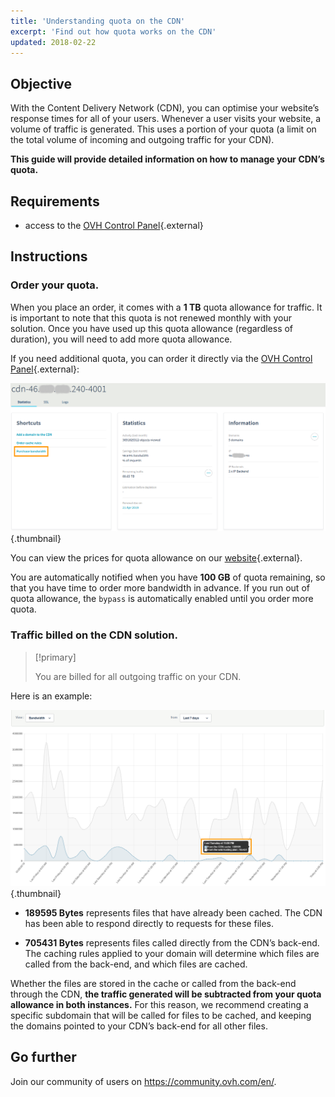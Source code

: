 ```yaml
---
title: 'Understanding quota on the CDN'
excerpt: 'Find out how quota works on the CDN'
updated: 2018-02-22
---
```


## Objective

With the Content Delivery Network (CDN), you can optimise your website’s response times for all of your users. Whenever a user visits your website, a volume of traffic is generated. This uses a portion of your quota (a limit on the total volume of incoming and outgoing traffic for your CDN).

**This guide will provide detailed information on how to manage your CDN’s quota.**

## Requirements

- access to the [OVH Control Panel](https://www.ovh.com/auth/?action=gotomanager&from=https://www.ovh.co.uk/&ovhSubsidiary=GB){.external}

## Instructions

### Order your quota.

When you place an order, it comes with a **1 TB** quota allowance for traffic. It is important to note that this quota is not renewed monthly with your solution. Once you have used up this quota allowance (regardless of duration), you will need to add more quota allowance.

If you need additional quota, you can order it directly via the [OVH Control Panel](https://www.ovh.com/auth/?action=gotomanager&from=https://www.ovh.co.uk/&ovhSubsidiary=GB){.external}:

![Add quota](images/add_quota.png){.thumbnail}

You can view the prices for quota allowance on our [website](https://www.ovh.co.uk/cdn/infrastructure/){.external}.

You are automatically notified when you have **100 GB** of quota remaining, so that you have time to order more bandwidth in advance. If you run out of quota allowance, the  `bypass` is automatically enabled until you order more quota.

### Traffic billed on the CDN solution.

> [!primary]
>
> You are billed for all outgoing traffic on your CDN.  
>

Here is an example:

![Quota usage](images/quota_used.png){.thumbnail}

- **189595 Bytes** represents files that have already been cached. The CDN has been able to respond directly to requests for these files.

- **705431 Bytes** represents files called directly from the CDN’s back-end. The caching rules applied to your domain will determine which files are called from the back-end, and which files are cached.

Whether the files are stored in the cache or called from the back-end through the CDN, **the traffic generated will be subtracted from your quota allowance in both instances.** For this reason, we recommend creating a specific subdomain that will be called for files to be cached, and keeping the domains pointed to your CDN’s back-end for all other files.

## Go further

Join our community of users on <https://community.ovh.com/en/>.
